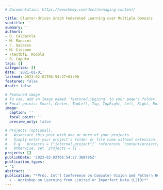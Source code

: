 ```yaml
---
# Documentation: https://wowchemy.com/docs/managing-content/

title: Cluster-driven Graph Federated Learning over Multiple Domains
subtitle: ''
summary: ''
authors:
- D. Caldarola
- M. Mancini
- F. Galasso
- M. Ciccone
- \textbfE. Rodolà
- B. Caputo
tags: []
categories: []
date: '2021-01-01'
lastmod: 2023-02-02T06:54:27+01:00
featured: false
draft: false

# Featured image
# To use, add an image named `featured.jpg/png` to your page's folder.
# Focal points: Smart, Center, TopLeft, Top, TopRight, Left, Right, BottomLeft, Bottom, BottomRight.
image:
  caption: ''
  focal_point: ''
  preview_only: false

# Projects (optional).
#   Associate this post with one or more of your projects.
#   Simply enter your project's folder or file name without extension.
#   E.g. `projects = ["internal-project"]` references `content/project/deep-learning/index.md`.
#   Otherwise, set `projects = []`.
projects: []
publishDate: '2023-02-02T05:54:27.368785Z'
publication_types:
- '1'
abstract: ''
publication: "*Proc. Int'l Conference on Computer Vision and Pattern Recognition (CVPR)\
  \ - Workshop on Learning from Limited or Imperfect Data (L2ID)*"
---
```

